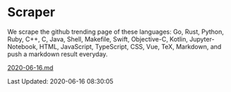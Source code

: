 # Scraper

We scrape the github trending page of these languages: Go, Rust, Python, Ruby, C++, C, Java, Shell, Makefile, Swift, Objective-C, Kotlin, Jupyter-Notebook, HTML, JavaScript, TypeScript, CSS, Vue, TeX, Markdown, and push a markdown result everyday.

[2020-06-16.md](https://github.com/yangwenmai/Scraper/blob/master/2020-06-16.md)

Last Updated: 2020-06-16 08:30:05